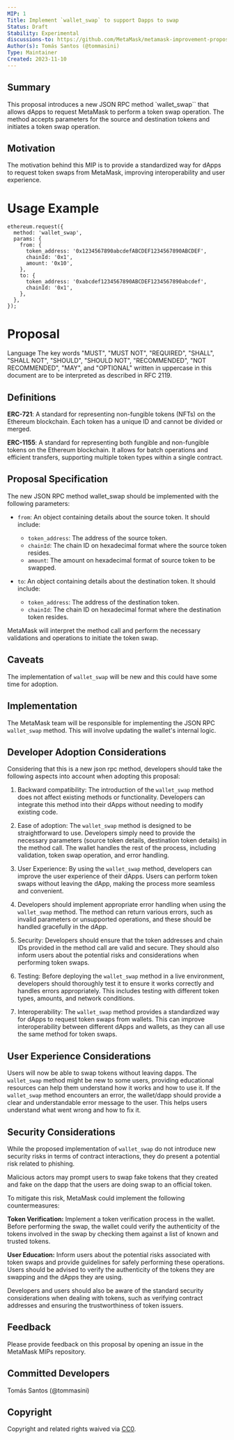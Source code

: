 ```yaml
---
MIP: 1
Title: Implement `wallet_swap` to support Dapps to swap
Status: Draft
Stability: Experimental
discussions-to: https://github.com/MetaMask/metamask-improvement-proposals/discussions
Author(s): Tomás Santos (@tommasini)
Type: Maintainer
Created: 2023-11-10
---
```


## Summary

This proposal introduces a new JSON RPC method `wallet_swap`` that allows dApps to request MetaMask to perform a token swap operation. The method accepts parameters for the source and destination tokens and initiates a token swap operation.

## Motivation

The motivation behind this MIP is to provide a standardized way for dApps to request token swaps from MetaMask, improving interoperability and user experience.

# Usage Example

```
ethereum.request({
  method: 'wallet_swap',
  params: {
    from: {
      token_address: '0x1234567890abcdefABCDEF1234567890ABCDEF',
      chainId: '0x1',
      amount: '0x10',
    },
    to: {
      token_address: '0xabcdef1234567890ABCDEF1234567890abcdef',
      chainId: '0x1',
    },
  },
});

```

# Proposal

Language
The key words "MUST", "MUST NOT", "REQUIRED", "SHALL", "SHALL NOT", "SHOULD", "SHOULD NOT", "RECOMMENDED", "NOT RECOMMENDED", "MAY", and "OPTIONAL" written in uppercase in this document are to be interpreted as described in RFC 2119.

## Definitions

**ERC-721**: A standard for representing non-fungible tokens (NFTs) on the Ethereum blockchain. Each token has a unique ID and cannot be divided or merged.

**ERC-1155**: A standard for representing both fungible and non-fungible tokens on the Ethereum blockchain. It allows for batch operations and efficient transfers, supporting multiple token types within a single contract.

## Proposal Specification

The new JSON RPC method wallet_swap should be implemented with the following parameters:

- `from`: An object containing details about the source token. It should include:

  - `token_address`: The address of the source token.
  - `chainId`: The chain ID on hexadecimal format where the source token resides.
  - `amount`: The amount on hexadecimal format of source token to be swapped.

- `to`: An object containing details about the destination token. It should include:

  - `token_address`: The address of the destination token.
  - `chainId`: The chain ID on hexadecimal format where the destination token resides.

MetaMask will interpret the method call and perform the necessary validations and operations to initiate the token swap.

## Caveats

The implementation of `wallet_swap` will be new and this could have some time for adoption.

## Implementation

The MetaMask team will be responsible for implementing the JSON RPC `wallet_swap` method. This will involve updating the wallet's internal logic.

## Developer Adoption Considerations

Considering that this is a new json rpc method, developers should take the following aspects into account when adopting this proposal:

1. Backward compatibility: The introduction of the `wallet_swap` method does not affect existing methods or functionality. Developers can integrate this method into their dApps without needing to modify existing code.

2. Ease of adoption: The `wallet_swap` method is designed to be straightforward to use. Developers simply need to provide the necessary parameters (source token details, destination token details) in the method call. The wallet handles the rest of the process, including validation, token swap operation, and error handling.

3. User Experience: By using the `wallet_swap` method, developers can improve the user experience of their dApps. Users can perform token swaps without leaving the dApp, making the process more seamless and convenient.

4. Developers should implement appropriate error handling when using the `wallet_swap` method. The method can return various errors, such as invalid parameters or unsupported operations, and these should be handled gracefully in the dApp.

5. Security: Developers should ensure that the token addresses and chain IDs provided in the method call are valid and secure. They should also inform users about the potential risks and considerations when performing token swaps.

6. Testing: Before deploying the `wallet_swap` method in a live environment, developers should thoroughly test it to ensure it works correctly and handles errors appropriately. This includes testing with different token types, amounts, and network conditions.

7. Interoperability: The `wallet_swap` method provides a standardized way for dApps to request token swaps from wallets. This can improve interoperability between different dApps and wallets, as they can all use the same method for token swaps.

## User Experience Considerations

Users will now be able to swap tokens without leaving dapps.
The `wallet_swap` method might be new to some users, providing educational resources can help them understand how it works and how to use it.
If the `wallet_swap` method encounters an error, the wallet/dapp should provide a clear and understandable error message to the user. This helps users understand what went wrong and how to fix it.

## Security Considerations

While the proposed implementation of `wallet_swap` do not introduce new security risks in terms of contract interactions, they do present a potential risk related to phishing.

Malicious actors may prompt users to swap fake tokens that they created and fake on the dapp that the users are doing swap to an official token.

To mitigate this risk, MetaMask could implement the following countermeasures:

**Token Verification:** Implement a token verification process in the wallet. Before performing the swap, the wallet could verify the authenticity of the tokens involved in the swap by checking them against a list of known and trusted tokens.

**User Education:** Inform users about the potential risks associated with token swaps and provide guidelines for safely performing these operations. Users should be advised to verify the authenticity of the tokens they are swapping and the dApps they are using.

Developers and users should also be aware of the standard security considerations when dealing with tokens, such as verifying contract addresses and ensuring the trustworthiness of token issuers.

## Feedback

Please provide feedback on this proposal by opening an issue in the MetaMask MIPs repository.

## Committed Developers

Tomás Santos (@tommasini)

## Copyright

Copyright and related rights waived via [CC0](../LICENSE).

